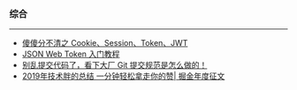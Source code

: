 ### 综合
---

- [傻傻分不清之 Cookie、Session、Token、JWT](https://juejin.im/post/5e055d9ef265da33997a42cc?utm_source=gold_browser_extension)
- [JSON Web Token 入门教程](http://www.ruanyifeng.com/blog/2018/07/json_web_token-tutorial.html)
- [别乱提交代码了，看下大厂 Git 提交规范是怎么做的！](https://zhuanlan.zhihu.com/p/100773495?utm_source=wechat_session&utm_medium=social&utm_oi=651554083123630080)
- [2019年技术胖的总结 一分钟轻松拿走你的赞| 掘金年度征文](https://juejin.im/post/5df7386e6fb9a0162e5deb7e?utm_source=gold_browser_extension)